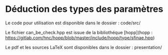 Déduction des types des paramètres
==================================


Le code pour utilisation est disponible dans le dossier :
code/src/

Le fichier can_be_check.hpp est issue de la bibliothéque [hopp](hopp : https://gitlab.com/hnc/hopp/blob/master/include/hopp/type/sfinae.hpp)

Le pdf et les sources LaTeX sont disponibles dans le dossier : 
presentation/


 

